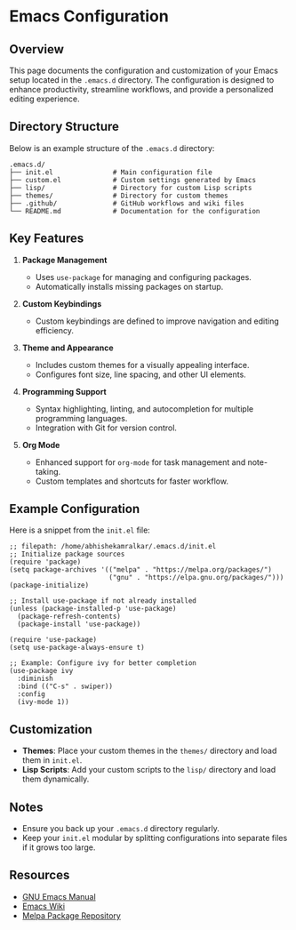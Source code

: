 # Emacs Configuration

## Overview
This page documents the configuration and customization of your Emacs setup located in the `.emacs.d` directory. The configuration is designed to enhance productivity, streamline workflows, and provide a personalized editing experience.

## Directory Structure
Below is an example structure of the `.emacs.d` directory:

```
.emacs.d/
├── init.el               # Main configuration file
├── custom.el             # Custom settings generated by Emacs
├── lisp/                 # Directory for custom Lisp scripts
├── themes/               # Directory for custom themes
├── .github/              # GitHub workflows and wiki files
└── README.md             # Documentation for the configuration
```

## Key Features
1. **Package Management**
   - Uses `use-package` for managing and configuring packages.
   - Automatically installs missing packages on startup.

2. **Custom Keybindings**
   - Custom keybindings are defined to improve navigation and editing efficiency.

3. **Theme and Appearance**
   - Includes custom themes for a visually appealing interface.
   - Configures font size, line spacing, and other UI elements.

4. **Programming Support**
   - Syntax highlighting, linting, and autocompletion for multiple programming languages.
   - Integration with Git for version control.

5. **Org Mode**
   - Enhanced support for `org-mode` for task management and note-taking.
   - Custom templates and shortcuts for faster workflow.

## Example Configuration
Here is a snippet from the `init.el` file:

```elisp
;; filepath: /home/abhishekamralkar/.emacs.d/init.el
;; Initialize package sources
(require 'package)
(setq package-archives '(("melpa" . "https://melpa.org/packages/")
                         ("gnu" . "https://elpa.gnu.org/packages/")))
(package-initialize)

;; Install use-package if not already installed
(unless (package-installed-p 'use-package)
  (package-refresh-contents)
  (package-install 'use-package))

(require 'use-package)
(setq use-package-always-ensure t)

;; Example: Configure ivy for better completion
(use-package ivy
  :diminish
  :bind (("C-s" . swiper))
  :config
  (ivy-mode 1))
```

## Customization
- **Themes**: Place your custom themes in the `themes/` directory and load them in `init.el`.
- **Lisp Scripts**: Add your custom scripts to the `lisp/` directory and load them dynamically.

## Notes
- Ensure you back up your `.emacs.d` directory regularly.
- Keep your `init.el` modular by splitting configurations into separate files if it grows too large.

## Resources
- [GNU Emacs Manual](https://www.gnu.org/software/emacs/manual/)
- [Emacs Wiki](https://www.emacswiki.org/)
- [Melpa Package Repository](https://melpa.org/)

